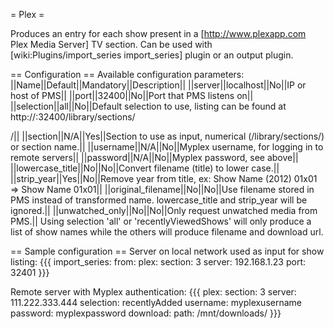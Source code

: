 = Plex  =

Produces an entry for each show present in a  [http://www.plexapp.com Plex Media Server] TV section. Can be used with [wiki:Plugins/import_series import_series] plugin or an output plugin.

== Configuration ==
Available configuration parameters:
||Name||Default||Mandatory||Description||
||server||localhost||No||IP or host of PMS||
||port||32400||No||Port that PMS listens on||
||selection||all||No||Default selection to use, listing can be found at http://<yourplexserver>:32400/library/sections/<section>/||
||section||N/A||Yes||Section to use as input, numerical (/library/sections/<num>) or section name.||
||username||N/A||No||Myplex username, for logging in to remote servers||
||password||N/A||No||Myplex password, see above||
||lowercase_title||No||No||Convert filename (title) to lower case.||
||strip_year||Yes||No||Remove year from title, ex: Show Name (2012) 01x01 => Show Name 01x01||
||original_filename||No||No||Use filename stored in PMS instead of transformed name. lowercase_title and strip_year will be ignored.||
||unwatched_only||No||No||Only request unwatched media from PMS.||
Using selection 'all' or 'recentlyViewedShows' will only produce a list of show names while the others will produce filename and download url.

== Sample configuration ==
Server on local network used as input for show listing:
{{{
import_series:
  from:
    plex:
      section: 3
      server: 192.168.1.23
      port: 32401
}}}

Remote server with Myplex authentication:
{{{
plex:
  section: 3
  server: 111.222.333.444
  selection: recentlyAdded
  username: myplexusername
  password: myplexpassword
download:
  path: /mnt/downloads/
}}}
